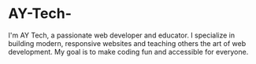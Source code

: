 # AY-Tech-
I'm AY Tech, a passionate web developer and educator. I specialize in building modern, responsive websites and teaching others the art of web development. My goal is to make coding fun and accessible for everyone.
